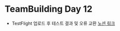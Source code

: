 # TeamBuilding Day 12

- TestFlight 업로드 후 테스트 결과 및 오류 교환
[노션 링크](https://gookbobhenry.notion.site/755741f548ff46a78667cac0be812e7e)